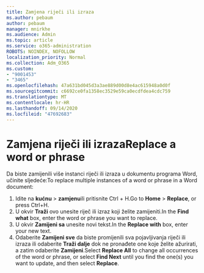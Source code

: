 ```yaml
---
title: Zamjena riječi ili izraza
ms.author: pebaum
author: pebaum
manager: mnirkhe
ms.audience: Admin
ms.topic: article
ms.service: o365-administration
ROBOTS: NOINDEX, NOFOLLOW
localization_priority: Normal
ms.collection: Adm_O365
ms.custom:
- "9001453"
- "3465"
ms.openlocfilehash: 47a631bd045d3a3ae889d00d8e4ac615948a0d0f
ms.sourcegitcommit: c6692ce0fa1358ec3529e59ca0ecdfdea4cdc759
ms.translationtype: MT
ms.contentlocale: hr-HR
ms.lasthandoff: 09/14/2020
ms.locfileid: "47692683"
---
```

# <a name="replace-a-word-or-phrase"></a><span data-ttu-id="d3140-102">Zamjena riječi ili izraza</span><span class="sxs-lookup"><span data-stu-id="d3140-102">Replace a word or phrase</span></span>

<span data-ttu-id="d3140-103">Da biste zamijenili više instanci riječi ili izraza u dokumentu programa Word, učinite sljedeće:</span><span class="sxs-lookup"><span data-stu-id="d3140-103">To replace multiple instances of a word or phrase in a Word document:</span></span>

1. <span data-ttu-id="d3140-104">Idite na **kućnu**  >  **zamjenu**ili pritisnite Ctrl + H.</span><span class="sxs-lookup"><span data-stu-id="d3140-104">Go to **Home** > **Replace**, or press Ctrl+H.</span></span>
2. <span data-ttu-id="d3140-105">U okvir **Traži** ovo unesite riječ ili izraz koji želite zamijeniti.</span><span class="sxs-lookup"><span data-stu-id="d3140-105">In the **Find what** box, enter the word or phrase you want to replace.</span></span> 
3. <span data-ttu-id="d3140-106">U okvir **Zamijeni sa** unesite novi tekst.</span><span class="sxs-lookup"><span data-stu-id="d3140-106">In the **Replace with** box, enter your new text.</span></span>
3. <span data-ttu-id="d3140-107">Odaberite **Zamijeni sve** da biste promijenili sva pojavljivanja riječi ili izraza ili odaberite **Traži dalje** dok ne pronađete one koje želite ažurirati, a zatim odaberite **Zamijeni**.</span><span class="sxs-lookup"><span data-stu-id="d3140-107">Select **Replace All** to change all occurrences of the word or phrase, or select **Find Next** until you find the one(s) you want to update, and then select **Replace**.</span></span>